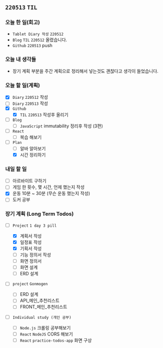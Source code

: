 ## `220513` `TIL`

### 오늘 한 일(회고)

- `Tablet Diary 작성` `220512`
- `Blog` `TIL` `220512` 올렸습니다.
- `Github` `220513` push

### 오늘 내 생각들

- 장기 계획 부분을 주간 계획으로 정리해서 넣는것도 괜찮다고 생각이 들었습니다.

### 오늘 할 일(계획)

- [x] `Diary` `220512` 작성
- [ ] `Diary` `220513` 작성
- [x] `Github`
  - [x] `TIL` `220513` 작성후 올리기
- [ ] `Blog`
  - [ ] `JavaScript` immutability 정리후 작성 (3편)
- [ ] `React`
  - [ ] 복습 해보기
- [ ] `Plan`
  - [ ] 알바 알아보기
  - [x] 시간 정리하기

### 내일 할 일

- [ ] 아르바이트 구하기
- [ ] 게임 한 횟수, 몇 시간, 언제 했는지 작성
- [x] 운동 10분 ~ 30분 (무슨 운동 했는지 작성)
- [ ] 도커 공부

### 장기 계획 (Long Term Todos)

- [ ] `Project` `1 day 3 pill`

  - [x] 계획서 작성
  - [x] 일정표 작성
  - [x] 기획서 작성
  - [ ] 기능 정의서 작성
  - [ ] 화면 정의서
  - [ ] 화면 설계
  - [ ] ERD 설계

- [ ] `project` `Gonmogen`

  - [ ] ERD 설계
  - [ ] API\_메인\_추천리스트
  - [ ] FRONT\_메인\_추천리스트

- [ ] `Individual study (개인 공부)`
  - [ ] `Node.js` 크롤링 공부해보기
  - [ ] `React` `NodeJS` CORS 해보기
  - [ ] `React` `practice-todos-app` 화면 구상

